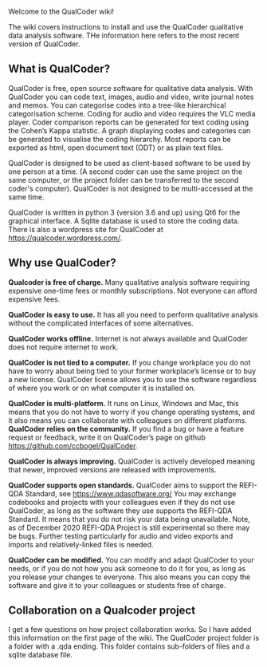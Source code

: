 Welcome to the QualCoder wiki!

The wiki covers instructions to install and use the QualCoder qualitative data analysis software. THe information here refers to the most recent version of QualCoder.

## What is QualCoder?
QualCoder is free, open source software for qualitative data analysis. 
With QualCoder you can code text, images, audio and video, write journal notes and memos. You can categorise codes into a tree-like hierarchical categorisation scheme. Coding for audio and video requires the VLC media player.
Coder comparison reports can be generated for text coding using the Cohen’s Kappa statistic. A graph displaying codes and categories can be generated to visualise the coding hierarchy. Most reports can be exported as html, open document text (ODT) or as plain text files.

QualCoder is designed to be used as client-based software to be used by one person at a time. (A second coder can use the same project on the same computer, or the project folder can be transferred to the second coder's computer). QualCoder is not designed to be multi-accessed at the same time.

QualCoder is written in python 3 (version 3.6 and up) using Qt6 for the graphical interface. A Sqlite database is used to store the coding data. There is also a wordpress site for QualCoder at https://qualcoder.wordpress.com/.

##  Why use QualCoder?
**Qualcoder is free of charge.** Many qualitative analysis software requiring expensive one-time fees or monthly subscriptions. Not everyone can afford expensive fees.

**QualCoder is easy to use.** It has all you need to perform qualitative analysis without the complicated interfaces of some alternatives.

**QualCoder works offline.** Internet is not always available and QualCoder does not require internet to work.

**QualCoder is not tied to a computer.** If you change workplace you do not have to worry about being tied to your former workplace’s license or to buy a new license. QualCoder license allows you to use the software regardless of where you work or on what computer it is installed on.

**QualCoder is multi-platform.** It runs on Linux, Windows and Mac, this means that you do not have to worry if you change operating systems, and it also means you can collaborate with colleagues on different platforms.
**QualCoder relies on the community.** If you find a bug or have a feature request or feedback, write it on QualCoder’s page on github https://github.com/ccbogel/QualCoder.

**QualCoder is always improving.** QualCoder is actively developed meaning that newer, improved versions are released with improvements.

**QualCoder supports open standards.** QualCoder aims to support the REFI-QDA Standard, see https://www.qdasoftware.org/ You may exchange codebooks and projects with your colleagues even if they do not use QualCoder, as long as the software they use supports the REFI-QDA Standard. It means that you do not risk your data being unavailable. Note, as of December 2020 REFI-QDA Project is still experimental so there may be bugs. Further testing particularly for audio and video exports and imports and relatively-linked files is needed.

**QualCoder can be modified.** You can modify and adapt QualCoder to your needs, or if you do not how you ask someone to do it for you, as long as you release your changes to everyone. This also means you can copy the software and give it to your colleagues or students free of charge.

## Collaboration on a Qualcoder project

I get a few questions on how project collaboration works. So I have added this information on the first page of the wiki.
The QualCoder project folder is a folder with a .qda ending. This folder contains sub-folders of files and a sqlite database file.



